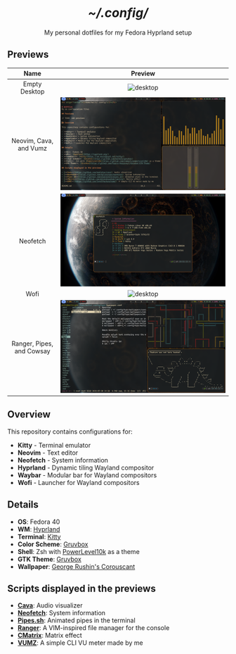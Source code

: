 <h1 align="center"><i>~/.config/</i></h1>

<p align="center">
    My personal dotfiles for my Fedora Hyprland setup
</p>

## Previews

|          Name             |                Preview                     |
|          :---:            |                 :---:                      |
| Empty Desktop             | ![desktop](assets/desktop.png)             | 
| Neovim, Cava, and Vumz    | ![desktop](assets/nvim-cava-vumz.png)      | 
| Neofetch                  | ![desktop](assets/neofetch.png)            | 
| Wofi                      | ![desktop](assets/wofi.png)                | 
| Ranger, Pipes, and Cowsay | ![desktop](assets/ranger-pipes-cowsay.png) | 

## Overview

This repository contains configurations for:

- **Kitty** - Terminal emulator
- **Neovim** - Text editor
- **Neofetch** - System information
- **Hyprland** - Dynamic tiling Wayland compositor
- **Waybar** - Modular bar for Wayland compositors
- **Wofi** - Launcher for Wayland compositors

## Details

- **OS**: Fedora 40
- **WM**: [Hyprland](https://hyprland.org/)
- **Terminal**: [Kitty](https://sw.kovidgoyal.net/kitty/)
- **Color Scheme**: [Gruvbox](https://github.com/morhetz/gruvbox)
- **Shell**: Zsh with [PowerLevel10k](https://github.com/romkatv/powerlevel10k) as a theme
- **GTK Theme**: [Gruvbox](https://github.com/Fausto-Korpsvart/Gruvbox-GTK-Theme)
- **Wallpaper**: [George Rushin's Corouscant](https://www.artstation.com/artwork/vDo0RO)

## Scripts displayed in the previews

- [**Cava**](https://github.com/karlstav/cava): Audio visualizer
- [**Neofetch**](https://github.com/dylanaraps/neofetch): System information
- [**Pipes.sh**](https://github.com/pipeseroni/pipes.sh): Animated pipes in the terminal
- [**Ranger**](https://github.com/ranger/ranger): A VIM-inspired file manager for the console 
- [**CMatrix**](https://github.com/abishekvashok/cmatrix): Matrix effect
- [**VUMZ**](https://github.com/IonelPopJara/vumz): A simple CLI VU meter made by me


